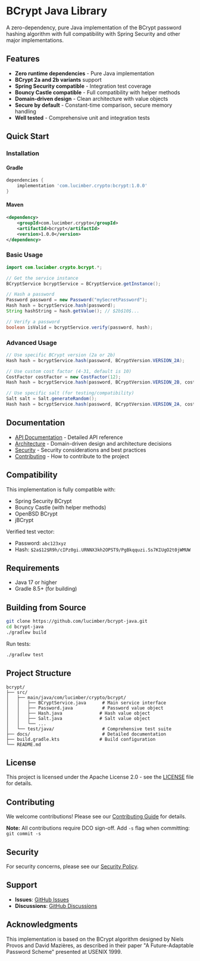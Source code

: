 # BCrypt Java Library

A zero-dependency, pure Java implementation of the BCrypt password hashing algorithm with full compatibility with Spring Security and other major implementations.

## Features

- **Zero runtime dependencies** - Pure Java implementation
- **BCrypt 2a and 2b variants** support
- **Spring Security compatible** - Integration test coverage
- **Bouncy Castle compatible** - Full compatibility with helper methods
- **Domain-driven design** - Clean architecture with value objects
- **Secure by default** - Constant-time comparison, secure memory handling
- **Well tested** - Comprehensive unit and integration tests

## Quick Start

### Installation

#### Gradle
```gradle
dependencies {
    implementation 'com.lucimber.crypto:bcrypt:1.0.0'
}
```

#### Maven
```xml
<dependency>
    <groupId>com.lucimber.crypto</groupId>
    <artifactId>bcrypt</artifactId>
    <version>1.0.0</version>
</dependency>
```

### Basic Usage

```java
import com.lucimber.crypto.bcrypt.*;

// Get the service instance
BCryptService bcryptService = BCryptService.getInstance();

// Hash a password
Password password = new Password("mySecretPassword");
Hash hash = bcryptService.hash(password);
String hashString = hash.getValue(); // $2b$10$...

// Verify a password
boolean isValid = bcryptService.verify(password, hash);
```

### Advanced Usage

```java
// Use specific BCrypt version (2a or 2b)
Hash hash = bcryptService.hash(password, BCryptVersion.VERSION_2A);

// Use custom cost factor (4-31, default is 10)
CostFactor costFactor = new CostFactor(12);
Hash hash = bcryptService.hash(password, BCryptVersion.VERSION_2B, costFactor);

// Use specific salt (for testing/compatibility)
Salt salt = Salt.generateRandom();
Hash hash = bcryptService.hash(password, BCryptVersion.VERSION_2A, costFactor, salt);
```

## Documentation

- [API Documentation](docs/API.md) - Detailed API reference
- [Architecture](docs/ARCHITECTURE.md) - Domain-driven design and architecture decisions
- [Security](docs/SECURITY.md) - Security considerations and best practices
- [Contributing](docs/CONTRIBUTING.md) - How to contribute to the project

## Compatibility

This implementation is fully compatible with:
- Spring Security BCrypt
- Bouncy Castle (with helper methods)
- OpenBSD BCrypt
- jBCrypt

Verified test vector:
- Password: `abc123xyz`
- Hash: `$2a$12$R9h/cIPz0gi.URNNX3kh2OPST9/PgBkqquzi.Ss7KIUgO2t0jWMUW`

## Requirements

- Java 17 or higher
- Gradle 8.5+ (for building)

## Building from Source

```bash
git clone https://github.com/lucimber/bcrypt-java.git
cd bcrypt-java
./gradlew build
```

Run tests:
```bash
./gradlew test
```

## Project Structure

```
bcrypt/
├── src/
│   ├── main/java/com/lucimber/crypto/bcrypt/
│   │   ├── BCryptService.java      # Main service interface
│   │   ├── Password.java           # Password value object
│   │   ├── Hash.java              # Hash value object
│   │   ├── Salt.java              # Salt value object
│   │   └── ...
│   └── test/java/                  # Comprehensive test suite
├── docs/                           # Detailed documentation
├── build.gradle.kts               # Build configuration
└── README.md
```

## License

This project is licensed under the Apache License 2.0 - see the [LICENSE](LICENSE) file for details.

## Contributing

We welcome contributions! Please see our [Contributing Guide](docs/CONTRIBUTING.md) for details.

**Note:** All contributions require DCO sign-off. Add `-s` flag when committing: `git commit -s`

## Security

For security concerns, please see our [Security Policy](docs/SECURITY.md).

## Support

- **Issues**: [GitHub Issues](https://github.com/lucimber/bcrypt-java/issues)
- **Discussions**: [GitHub Discussions](https://github.com/lucimber/bcrypt-java/discussions)

## Acknowledgments

This implementation is based on the BCrypt algorithm designed by Niels Provos and David Mazières, as described in their paper "A Future-Adaptable Password Scheme" presented at USENIX 1999.